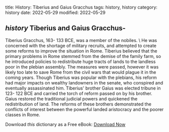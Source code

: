 title: History: Tiberius and Gaius Gracchus
tags: history, history
category: history
date: 2022-05-29
modified: 2022-05-29

## _history_  Tiberius and Gaius Gracchus-
Tiberius Gracchus,
  163-
133 BCE,
 was a member of the   nobiles. \ He was
concerned with the shortage of military recruits, and attempted to
create some reforms to improve the situation in Rome.  Tiberius
believed that the primary problems in Rome stemmed from the demise of
the family farm, so he introduced policies to redistribute huge tracts
of lands to the landless poor in the plebian assembly.  The measures
were passed, however it was likely too late to save Rome from the
civil wars that would plague it in the coming years.  Though Tiberius
was popular with the plebians, his reform had major impacts on wealthy
landowners in the senate, who conspired and eventually assassinated
him.  Tiberius' brother Gaius was elected tribune in   123-
122
BCE
 and carried the torch of reform passed on by his brother.  Gaius
restored the traditional judicial powers and quickened the
redistribution of land.  The reforms of these brothers demonstrated
the conflicts of interest between the powerful landed aristocracy and
the poorer classes in Rome.


Download *this* dictionary as a Free eBook: [Download Now]({static}static/CairnsHistoryDictionary.pdf)

